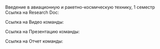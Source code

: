 Введение в авиационную и ракетно-космическую технику, 1 семестр
Ссылка на Research Doc:

Ссылка на Видео команды:

Ссылка на Презентацию команды:

Ссылка на Отчет команды:
